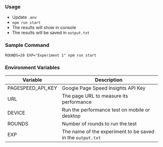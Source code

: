 ### Usage

- Update `.env`
- `npm run start`
- The results will show in console
- The results will be saved in `output.txt`

### Sample Command

```
ROUNDS=20 EXP="Experiment 1" npm run start
```

### Environment Variables

| Variable          | Description                                                |
| ----------------- | ---------------------------------------------------------- |
| PAGESPEED_API_KEY | Google Page Speed Insights API Key                         |
| URL               | The page URL to measure its performance                    |
| DEVICE            | Run the performance test on mobile or desktop              |
| ROUNDS            | Number of rounds to run the test                           |
| EXP               | The name of the experiment to be saved in the `output.txt` |
